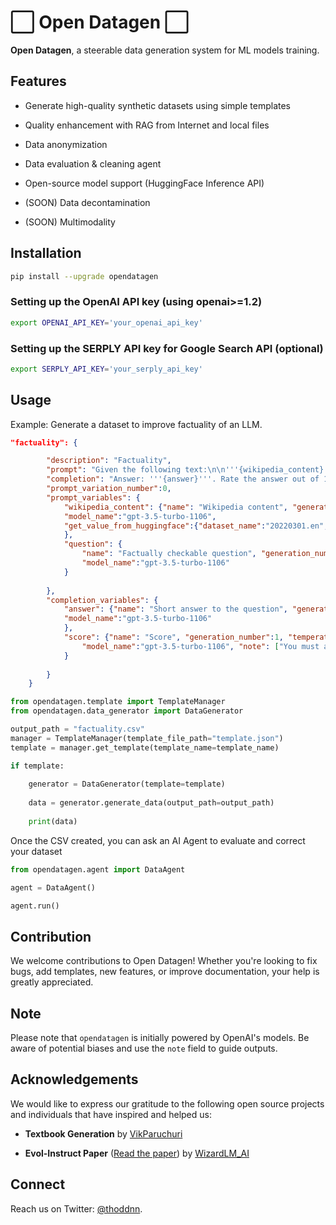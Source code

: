 # ⬜️ Open Datagen ⬜️

**Open Datagen**, a steerable data generation system for ML models training.

## Features

- Generate high-quality synthetic datasets using simple templates

- Quality enhancement with RAG from Internet and local files

- Data anonymization

- Data evaluation & cleaning agent

- Open-source model support (HuggingFace Inference API)

- (SOON) Data decontamination

- (SOON) Multimodality

## Installation

```bash
pip install --upgrade opendatagen
```

### Setting up the OpenAI API key (using openai>=1.2)

```bash
export OPENAI_API_KEY='your_openai_api_key'
```

### Setting up the SERPLY API key for Google Search API (optional)

```bash
export SERPLY_API_KEY='your_serply_api_key'
```

## Usage

Example: Generate a dataset to improve factuality of an LLM.

```json
"factuality": {

        "description": "Factuality",
        "prompt": "Given the following text:\n\n'''{wikipedia_content}'''\n\nAnswer to this factually checkable question:\n'''{question}'''.",
        "completion": "Answer: '''{answer}'''. Rate the answer out of 10: {score}",
        "prompt_variation_number":0, 
        "prompt_variables": {
            "wikipedia_content": {"name": "Wikipedia content", "generation_number":5, "temperature":1.1, "max_tokens":1024,
            "model_name":"gpt-3.5-turbo-1106",
            "get_value_from_huggingface":{"dataset_name":"20220301.en", "dataset_path":"wikipedia", "column_name":"text", "max_tokens":512}
            },
            "question": { 
                "name": "Factually checkable question", "generation_number":3, "temperature":1, "max_tokens":64, 
                "model_name":"gpt-3.5-turbo-1106"
            }
            
        },
        "completion_variables": {
            "answer": {"name": "Short answer to the question", "generation_number":1, "temperature":0, "max_tokens":128,
            "model_name":"gpt-3.5-turbo-1106"
            },
            "score": {"name": "Score", "generation_number":1, "temperature":0, "max_tokens":5, 
                "model_name":"gpt-3.5-turbo-1106", "note": ["You must answer with an integer. "]
            }
            
        }
    }

```


```python
from opendatagen.template import TemplateManager
from opendatagen.data_generator import DataGenerator

output_path = "factuality.csv"
manager = TemplateManager(template_file_path="template.json")
template = manager.get_template(template_name=template_name)

if template:
    
    generator = DataGenerator(template=template)
    
    data = generator.generate_data(output_path=output_path)
    
    print(data)
```


Once the CSV created, you can ask an AI Agent to evaluate and correct your dataset

```python
from opendatagen.agent import DataAgent

agent = DataAgent()

agent.run()
```

## Contribution

We welcome contributions to Open Datagen! Whether you're looking to fix bugs, add templates, new features, or improve documentation, your help is greatly appreciated.

## Note

Please note that `opendatagen` is initially powered by OpenAI's models. Be aware of potential biases and use the `note` field to guide outputs.

## Acknowledgements

We would like to express our gratitude to the following open source projects and individuals that have inspired and helped us:

- **Textbook Generation** by [VikParuchuri](https://github.com/VikParuchuri/textbook_quality)

- **Evol-Instruct Paper** ([Read the paper](https://arxiv.org/abs/2306.08568)) by [WizardLM_AI](https://twitter.com/WizardLM_AI)

## Connect

Reach us on Twitter: [@thoddnn](https://twitter.com/thoddnn).
